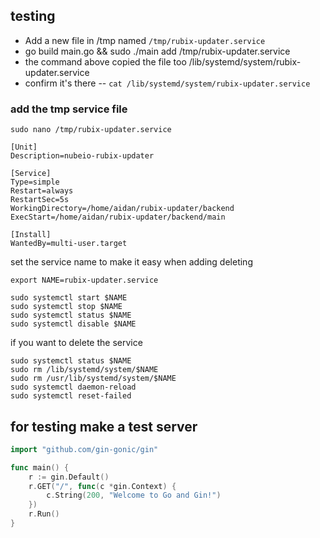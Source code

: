 ## testing

- Add a new file in /tmp named `/tmp/rubix-updater.service`
- go build main.go && sudo ./main add /tmp/rubix-updater.service
- the command above copied the file too /lib/systemd/system/rubix-updater.service
- confirm it's there -- `cat /lib/systemd/system/rubix-updater.service`

### add the tmp service file

```
sudo nano /tmp/rubix-updater.service
```

```
[Unit]
Description=nubeio-rubix-updater

[Service]
Type=simple
Restart=always
RestartSec=5s
WorkingDirectory=/home/aidan/rubix-updater/backend
ExecStart=/home/aidan/rubix-updater/backend/main

[Install]
WantedBy=multi-user.target
```

set the service name to make it easy when adding deleting

```
export NAME=rubix-updater.service
```

```
sudo systemctl start $NAME
sudo systemctl stop $NAME
sudo systemctl status $NAME
sudo systemctl disable $NAME
```

if you want to delete the service

```
sudo systemctl status $NAME
sudo rm /lib/systemd/system/$NAME
sudo rm /usr/lib/systemd/system/$NAME
sudo systemctl daemon-reload
sudo systemctl reset-failed
```

## for testing make a test server

```go
import "github.com/gin-gonic/gin"

func main() {
	r := gin.Default()
	r.GET("/", func(c *gin.Context) {
		c.String(200, "Welcome to Go and Gin!")
	})
	r.Run()
}
```
